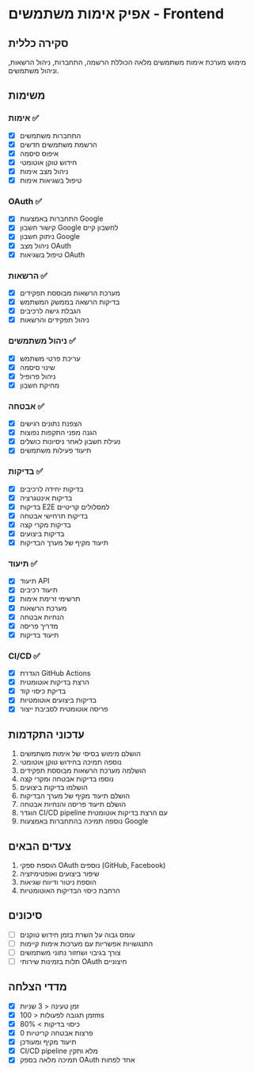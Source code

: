 # אפיק אימות משתמשים - Frontend

## סקירה כללית
מימוש מערכת אימות משתמשים מלאה הכוללת הרשמה, התחברות, ניהול הרשאות, וניהול משתמשים.

## משימות

### אימות ✅
- [x] התחברות משתמשים
- [x] הרשמת משתמשים חדשים
- [x] איפוס סיסמה
- [x] חידוש טוקן אוטומטי
- [x] ניהול מצב אימות
- [x] טיפול בשגיאות אימות

### OAuth ✅
- [x] התחברות באמצעות Google
- [x] קישור חשבון Google לחשבון קיים
- [x] ניתוק חשבון Google
- [x] ניהול מצב OAuth
- [x] טיפול בשגיאות OAuth

### הרשאות ✅
- [x] מערכת הרשאות מבוססת תפקידים
- [x] בדיקות הרשאה בממשק המשתמש
- [x] הגבלת גישה לרכיבים
- [x] ניהול תפקידים והרשאות

### ניהול משתמשים ✅
- [x] עריכת פרטי משתמש
- [x] שינוי סיסמה
- [x] ניהול פרופיל
- [x] מחיקת חשבון

### אבטחה ✅
- [x] הצפנת נתונים רגישים
- [x] הגנה מפני התקפות נפוצות
- [x] נעילת חשבון לאחר ניסיונות כושלים
- [x] תיעוד פעילות משתמשים

### בדיקות ✅
- [x] בדיקות יחידה לרכיבים
- [x] בדיקות אינטגרציה
- [x] בדיקות E2E למסלולים קריטיים
- [x] בדיקות תרחישי אבטחה
- [x] בדיקות מקרי קצה
- [x] בדיקות ביצועים
- [x] תיעוד מקיף של מערך הבדיקות

### תיעוד ✅
- [x] תיעוד API
- [x] תיעוד רכיבים
- [x] תרשימי זרימת אימות
- [x] מערכת הרשאות
- [x] הנחיות אבטחה
- [x] מדריך פריסה
- [x] תיעוד בדיקות

### CI/CD ✅
- [x] הגדרת GitHub Actions
- [x] הרצת בדיקות אוטומטית
- [x] בדיקת כיסוי קוד
- [x] בדיקות ביצועים אוטומטיות
- [x] פריסה אוטומטית לסביבת ייצור

## עדכוני התקדמות
1. הושלם מימוש בסיסי של אימות משתמשים
2. נוספה תמיכה בחידוש טוקן אוטומטי
3. הושלמה מערכת הרשאות מבוססת תפקידים
4. נוספו בדיקות אבטחה ומקרי קצה
5. הושלמו בדיקות ביצועים
6. הושלם תיעוד מקיף של מערך הבדיקות
7. הושלם תיעוד פריסה והנחיות אבטחה
8. הוגדר CI/CD pipeline עם הרצת בדיקות אוטומטית
9. נוספה תמיכה בהתחברות באמצעות Google

## צעדים הבאים
1. הוספת ספקי OAuth נוספים (GitHub, Facebook)
2. שיפור ביצועים ואופטימיזציה
3. הוספת ניטור ודיווח שגיאות
4. הרחבת כיסוי הבדיקות האוטומטיות

## סיכונים
- [ ] עומס גבוה על השרת בזמן חידוש טוקנים
- [ ] התנגשויות אפשריות עם מערכות אימות קיימות
- [ ] צורך בגיבוי ושחזור נתוני משתמשים
- [ ] תלות בזמינות שירותי OAuth חיצוניים

## מדדי הצלחה
- [x] זמן טעינה < 3 שניות
- [x] זמן תגובה לפעולות < 100ms
- [x] כיסוי בדיקות > 80%
- [x] 0 פרצות אבטחה קריטיות
- [x] תיעוד מקיף ומעודכן
- [x] CI/CD pipeline מלא ותקין
- [x] תמיכה מלאה בספק OAuth אחד לפחות 